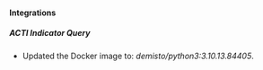 #### Integrations
##### ACTI Indicator Query
- Updated the Docker image to: *demisto/python3:3.10.13.84405*.
